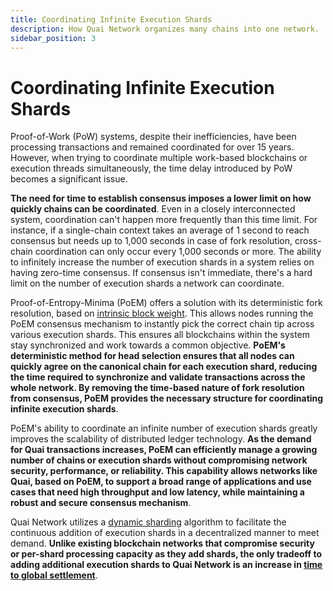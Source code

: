 ```yaml
---
title: Coordinating Infinite Execution Shards
description: How Quai Network organizes many chains into one network.
sidebar_position: 3
---
```


# Coordinating Infinite Execution Shards

Proof-of-Work (PoW) systems, despite their inefficiencies, have been processing transactions and remained coordinated for over 15 years. However, when trying to coordinate multiple work-based blockchains or execution threads simultaneously, the time delay introduced by PoW becomes a significant issue.

**The need for time to establish consensus imposes a lower limit on how quickly chains can be coordinated**. Even in a closely interconnected system, coordination can't happen more frequently than this time limit. For instance, if a single-chain context takes an average of 1 second to reach consensus but needs up to 1,000 seconds in case of fork resolution, cross-chain coordination can only occur every 1,000 seconds or more. The ability to infinitely increase the number of execution shards in a system relies on having zero-time consensus. If consensus isn't immediate, there's a hard limit on the number of execution shards a network can coordinate.

Proof-of-Entropy-Minima (PoEM) offers a solution with its deterministic fork resolution, based on [intrinsic block weight](/learn/advanced-introduction/poem/instant-fork-resolution/intrinsic-block-weight.md). This allows nodes running the PoEM consensus mechanism to instantly pick the correct chain tip across various execution shards. This ensures all blockchains within the system stay synchronized and work towards a common objective. **PoEM's deterministic method for head selection ensures that all nodes can quickly agree on the canonical chain for each execution shard, reducing the time required to synchronize and validate transactions across the whole network. By removing the time-based nature of fork resolution from consensus, PoEM provides the necessary structure for coordinating infinite execution shards**.

PoEM's ability to coordinate an infinite number of execution shards greatly improves the scalability of distributed ledger technology. **As the demand for Quai transactions increases, PoEM can efficiently manage a growing number of chains or execution shards without compromising network security, performance, or reliability. This capability allows networks like Quai, based on PoEM, to support a broad range of applications and use cases that need high throughput and low latency, while maintaining a robust and secure consensus mechanism**.

Quai Network utilizes a [dynamic sharding](/learn/advanced-introduction/poem/infinite-execution-shards/dynamic-sharding.mdx) algorithm to facilitate the continuous addition of execution shards in a decentralized manner to meet demand. **Unlike existing blockchain networks that compromise security or per-shard processing capacity as they add shards, the only tradeoff to adding additional execution shards to Quai Network is an increase in [time to global settlement](/learn/advanced-introduction/poem/infinite-execution-shards/dynamic-sharding.mdx#time-to-global-settlement)**.
